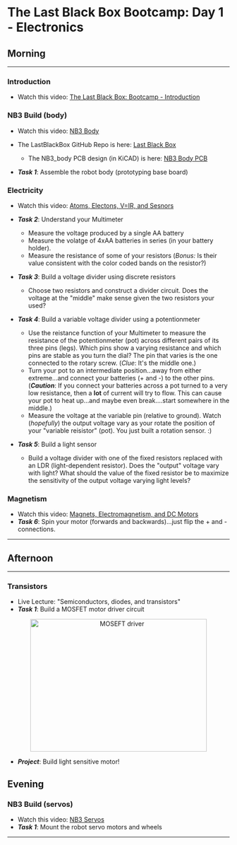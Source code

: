 # The Last Black Box Bootcamp: Day 1 - Electronics

## Morning

----

### Introduction

- Watch this video: [The Last Black Box: Bootcamp - Introduction](https://vimeo.com/843482137)

### NB3 Build (body)

- Watch this video: [NB3 Body](https://vimeo.com/625664801)
- The LastBlackBox GitHub Repo is here: [Last Black Box](https://github.com/NoBlackBoxes/LastBlackBox)
  - The NB3_body PCB design (in KiCAD) is here: [NB3 Body PCB](https://github.com/NoBlackBoxes/LastBlackBox/tree/master/boxes/electrons/NB3_body)

- ***Task 1***: Assemble the robot body (prototyping base board)

### Electricity

- Watch this video: [Atoms, Electons, V=IR, and Sesnors](https://vimeo.com/625820421)

- ***Task 2***: Understand your Multimeter
  - Measure the voltage produced by a single AA battery
  - Measure the volatge of 4xAA batteries in series (in your battery holder).
  - Measure the resistance of some of your resistors (*Bonus:* Is their value consistent with the color coded bands on the resistor?)
- ***Task 3***: Build a voltage divider using discrete resistors
  -  Choose two resistors and construct a divider circuit. Does the voltage at the "middle" make sense given the two resistors your used?
- ***Task 4***: Build a variable voltage divider using a potentionmeter
  - Use the reistance function of your Multimeter to measure the resistance of the potentionmeter (pot) across different pairs of its three pins (legs). Which pins show a varying resistance and which pins are stable as you turn the dial? The pin that varies is the one connected to the rotary screw. (*Clue*: It's the middle one.)
  - Turn your pot to an intermediate position...away from either extreme...and connect your batteries (+ and -) to the other pins. (***Caution***: If you connect your batteries across a pot turned to a very low resistance, then a **lot** of current will try to flow. This can cause your pot to heat up...and maybe even break....start somewhere in the middle.)
  - Measure the voltage at the variable pin (relative to ground). Watch (*hopefully*) the output voltage vary as your rotate the position of your "variable reisistor" (pot). You just built a rotation sensor. :)
- ***Task 5***: Build a light sensor
  - Build a voltage divider with one of the fixed resistors replaced with an LDR (light-dependent resistor). Does the "output" voltage vary with light? What should the value of the fixed resistor be to maximize the sensitivity of the output voltage varying light levels?

### Magnetism

- Watch this video: [Magnets, Electromagnetism, and DC Motors](https://vimeo.com/626603421)
- ***Task 6***: Spin your motor (forwards and backwards)...just flip the + and - connections.

----

## Afternoon

----

### Transistors

- Live Lecture: "Semiconductors, diodes, and transistors"
- ***Task 1***: Build a MOSFET motor driver circuit


<p align="center">
<img src="resources/images/MOSFET_motor_driver.png" alt="MOSEFT driver" width="400" height="300">
</p>

- ***Project***: Build light sensitive motor!

## Evening

### NB3 Build (servos)

- Watch this video: [NB3 Servos](https://vimeo.com/625827358)
- ***Task 1***: Mount the robot servo motors and wheels


----
